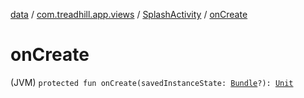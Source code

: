 [data](../../index.md) / [com.treadhill.app.views](../index.md) / [SplashActivity](index.md) / [onCreate](./on-create.md)

# onCreate

(JVM) `protected fun onCreate(savedInstanceState: `[`Bundle`](https://developer.android.com/reference/android/os/Bundle.html)`?): `[`Unit`](https://kotlinlang.org/api/latest/jvm/stdlib/kotlin/-unit/index.html)